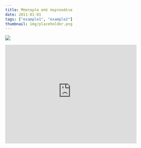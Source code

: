```yaml
---
title: Μπαταρία από πορτοκάλια
date: 2011-01-01
tags: ["example1", "example2"]
thumbnail: img/placeholder.png
---
```

[![](http://1.bp.blogspot.com/-nl9kyTnjfAI/ULeAi3CUCYI/AAAAAAAARl8/XmFlbypSczk/s200/OrangePower1.jpg)](http://1.bp.blogspot.com/-nl9kyTnjfAI/ULeAi3CUCYI/AAAAAAAARl8/XmFlbypSczk/s1600/OrangePower1.jpg)

<iframe allowfullscreen="allowfullscreen" frameborder="0" height="315" src="http://www.youtube.com/embed/IkzVSWoMNng" width="420"></iframe>

